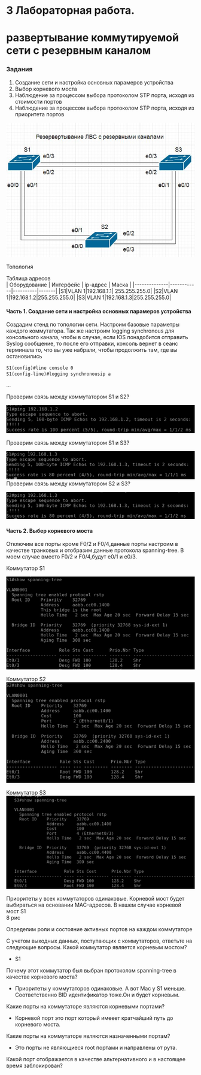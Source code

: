 # 3 Лабораторная работа.  
#  развертывание коммутируемой сети с резервным каналом


### Задания
1. Создание сети и настройка основных парамеров устройства
2. Выбор корневого моста
3. Наблюдение за процессом выбора протоколом STP порта, исходя 
из стоимости портов
4. Наблюдение за процессом выбора протоколом STP порта, исходя
из приоритета портов


![alt text](https://github.com/rain360z/otus-networks/blob/main/3_lab/pictures/1.JPG)

Топология



Таблица адресов  
| Оборудование | Интерфейс  | ip-адрес | Маска |
|--------------|------------|----------|-------|
|S1|VLAN 1|192.168.1.1| 255.255.255.0|
|S2|VLAN 1|192.168.1.2|255.255.255.0|
|S3|VLAN 1|192.168.1.3|255.255.255.0|


#### Часть 1. Создание сети и настройка основных парамеров устройства

Создадим стенд по топологии сети. Настроим базовые параметры каждого коммутатора.
 Так же настроим logging synchronous для консольного канала, чтобы в случае, если IOS понадобится отправить Syslog сообщение, 
 то после его отправки, консоль вернет в сеанс терминала то, что вы уже набрали, чтобы продолжить там, где вы остановились

```
S1(config)#line console 0  
S1(config-line)#logging synchronousip a 

```  

... 

Проверим связь между коммутатором S1 и S2?


![alt-text](https://github.com/rain360z/otus-networks/blob/main/3_lab/pictures/2.PNG)

Проверим связь между коммутатором S1 и S3?  


![alt text](https://github.com/rain360z/otus-networks/blob/main/3_lab/pictures/3.PNG)
Проверим связь между коммутатором S2 и S3?  


![alt text](https://github.com/rain360z/otus-networks/blob/main/3_lab/pictures/4.PNG)
#### Часть 2. Выбер корневого моста

Отключим все порты кроме F0/2 и F0/4,данные порты настроим в качестве транковых и отобразим данные протокола spanning-tree.
В моем случае вместо F0/2 и F0/4,будут e0/1 и e0/3.

Коммутатор S1   

![alt text](https://github.com/rain360z/otus-networks/blob/main/3_lab/pictures/5.PNG)

Коммутатор S2   
![alt text](https://github.com/rain360z/otus-networks/blob/main/3_lab/pictures/6.PNG)

Коммутатор S3  
![alt text](https://github.com/rain360z/otus-networks/blob/main/3_lab/pictures/7.PNG)

Приоритеты у всех коммутаторов одинаковые. Корневой мост будет выбираться на основании MAC-адресов. 
В нашем случае корневой мост S1  
8 рис

Определим роли и состояние активных портов на каждом коммутаторе




С учетом выходных данных, поступающих с коммутаторов, ответьте на следующие вопросы.
Какой коммутатор является корневым мостом?  
+ S1

Почему этот коммутатор был выбран протоколом spanning-tree в качестве корневого моста?
+ Приоритеты у коммутаторов одинаковые. А вот Maс у S1 меньше. Соответственно BID идентификатор тоже.Он и будет корневым.

Какие порты на коммутаторе являются корневыми портами?
+ Корневой порт это порт который имееет кратчайший путь до корневого моста.

Какие порты на коммутаторе являются назначенными портам?  
+ Это порты не являющиеся root портами и направлены от рута.

Какой порт отображается в качестве альтернативного и в настоящее время заблокирован? 
 
    









   
